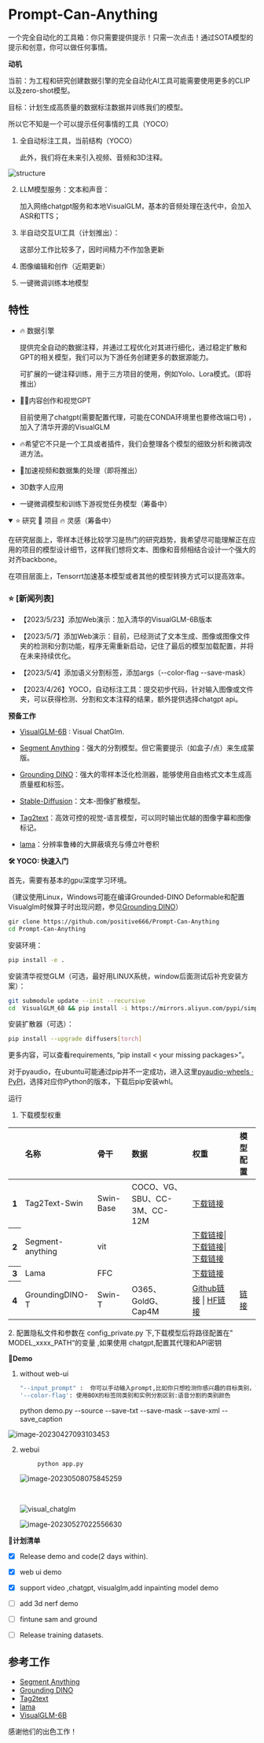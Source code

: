 
# Prompt-Can-Anything
一个完全自动化的工具箱：你只需要提供提示！只需一次点击！通过SOTA模型的提示和创意，你可以做任何事情。

**动机**

当前：为工程和研究创建数据引擎的完全自动化AI工具可能需要使用更多的CLIP以及zero-shot模型。

目标：计划生成高质量的数据标注数据并训练我们的模型。

所以它不知是一个可以提示任何事情的工具（YOCO）

1. 全自动标注工具，当前结构（YOCO）

   此外，我们将在未来引入视频、音频和3D注释。

![structure](asset/data_engine.png)

2. LLM模型服务：文本和声音：

   ​	加入网络chatgpt服务和本地VisualGLM，基本的音频处理在迭代中，会加入ASR和TTS；

2. 半自动交互UI工具（计划推出）：

   这部分工作比较多了，因时间精力不作加急更新

2. 图像编辑和创作（近期更新）

2. 一键微调训练本地模型

## 特性

- 🔥 数据引擎

  提供完全自动的数据注释，并通过工程优化对其进行细化，通过稳定扩散和GPT的相关模型，我们可以为下游任务创建更多的数据源能力。

  可扩展的一键注释训练，用于三方项目的使用，例如Yolo、Lora模式。（即将推出）

- 🚀🚀内容创作和视觉GPT

   目前使用了chatgpt(需要配置代理，可能在CONDA环境里也要修改端口号)	，加入了清华开源的VisualGLM

- 🔥希望它不只是一个工具或者插件，我们会整理各个模型的细致分析和微调改进方法。			

- 🚀加速视频和数据集的处理（即将推出）

- 3D数字人应用

- 一键微调模型和训练下游视觉任务模型（筹备中）

<details open>
<summary>⭐ 研究 🚀 项目 🔥 灵感（筹备中）</summary>

在研究层面上，零样本迁移比较学习是热门的研究趋势，我希望尽可能理解正在应用的项目的模型设计细节，这样我们想将文本、图像和音频相结合设计一个强大的对齐backbone。

在项目层面上，Tensorrt加速基本模型或者其他的模型转换方式可以提高效率。

</details>

### <div align="left">⭐ [新闻列表]</div>

- 【2023/5/23】添加Web演示：加入清华的VisualGLM-6B版本

- 【2023/5/7】添加Web演示：目前，已经测试了文本生成、图像或图像文件夹的检测和分割功能，程序无需重新启动，记住了最后的模型加载配置，并将在未来持续优化。
- 【2023/5/4】添加语义分割标签，添加args（--color-flag --save-mask）
- 【2023/4/26】YOCO，自动标注工具：提交初步代码，针对输入图像或文件夹，可以获得检测、分割和文本注释的结果，额外提供选择chatgpt api。

**预备工作**

- [VisualGLM-6B](https://github.com/THUDM/VisualGLM-6B.git) : Visual ChatGlm. 

- [Segment Anything](https://github.com/facebookresearch/segment-anything)：强大的分割模型。但它需要提示（如盒子/点）来生成蒙版。

- [Grounding DINO](https://github.com/IDEA-Research/GroundingDINO)：强大的零样本泛化检测器，能够使用自由格式文本生成高质量框和标签。

- [Stable-Diffusion](https://github.com/CompVis/stable-diffusion)：文本-图像扩散模型。

- [Tag2text](https://github.com/xinyu1205/Tag2Text)：高效可控的视觉-语言模型，可以同时输出优越的图像字幕和图像标记。

- [lama](https://github.com/advimman/lama)：分辨率鲁棒的大屏蔽填充与傅立叶卷积

**:hammer_and_wrench: YOCO: 快速入门**

首先，需要有基本的gpu深度学习环境。

（建议使用Linux，Windows可能在编译Grounded-DINO Deformable和配置Visualglm时候算子时出现问题，参见[Grounding DINO](https://github.com/IDEA-Research/GroundingDINO)）

```bash
gir clone https://github.com/positive666/Prompt-Can-Anything
cd Prompt-Can-Anything
```

安装环境：

```bash
pip install -e .
```

安装清华视觉GLM（可选，最好用LINUX系统，window后面测试后补充安装方案）：

```bash
git submodule update --init --recursive
cd  VisualGLM_6B && pip install -i https://mirrors.aliyun.com/pypi/simple/ -r requirements.txt
```

安装扩散器（可选）：

```bash
pip install --upgrade diffusers[torch]
```

更多内容，可以查看requirements, “pip install < your missing packages>”。

对于pyaudio，在ubuntu可能通过pip并不一定成功，进入这里[pyaudio-wheels · PyPI](https://pypi.org/project/pyaudio-wheels/#files)，选择对应你Python的版本，下载后pip安装whl。 

运行

1. 下载模型权重

<!-- insert a table -->

<table>
  <thead>
    <tr style="text-align: left;">
      <th></th>
      <th>名称</th>
       <th>骨干</th>
      <th>数据</th>
      <th>权重</th>
        <th>模型配置</th>
    </tr>
  </thead>
  <tbody>
    <tr>
      <th>1</th>
      <td>Tag2Text-Swin</td>
      <td>Swin-Base</td>
      <td>COCO、VG、SBU、CC-3M、CC-12M</td>
      <td><a href="https://huggingface.co/spaces/xinyu1205/Tag2Text/blob/main/tag2text_swin_14m.pth">下载链接</a></td>
    <tr>
      <th>2</th>
      <td>Segment-anything</td>
       <td>vit</td>
        <td> </td>
        <td><a href="https://dl.fbaipublicfiles.com/segment_anything/sam_vit_h_4b8939.pth">下载链接</a>| <a 
    <td><a href="https://dl.fbaipublicfiles.com/segment_anything/sam_vit_l_0b3195.pth">下载链接</a>| <a 
    <td><a href="https://dl.fbaipublicfiles.com/segment_anything/sam_vit_b_01ec64.pth">下载链接</a></td>
    <tr>
      <th>3</th>
      <td>Lama</td>
        <td>FFC</td>
         <td> </td>
      <td><a href="https://disk.yandex.ru/d/ouP6l8VJ0HpMZg">下载链接</a></td>
    <tr>
      <th>4</th>
      <td>GroundingDINO-T</td>
      <td>Swin-T</td>
      <td>O365、GoldG、Cap4M</td>
      <td><a href="https://github.com/IDEA-Research/GroundingDINO/releases/download/v0.1.0-alpha/groundingdino_swint_ogc.pth">Github链接</a> | <a href="https://huggingface.co/ShilongLiu/GroundingDINO/resolve/main/groundingdino_swint_ogc.pth">HF链接</a></td>
      <td><a href="https://github.com/IDEA-Research/GroundingDINO/blob/main/groundingdino/config/GroundingDINO_SwinT_OGC.py">链接</a></td>
    </tr>
    <tr>
</table>
   2. 配置隐私文件和参数在 config_private.py 下,下载模型后将路径配置在" MODEL_xxxx_PATH“的变量  ,如果使用 chatgpt,配置其代理和API密钥

      

**🏃Demo** 

1. without web-ui

      ```bash
   "--input_prompt" :  你可以手动输入prompt,比如你只想检测你感兴趣的目标类别，可以直接输入给grounded检测模型，也可以输入给tag2text
   '--color-flag': 使用BOX的标签同类别和实例分割区别:语音分割的类别颜色
   ```

   
   	python demo.py  --source <data path>  --save-txt  --save-mask --save-xml  --save_caption 
   
   

![image-20230427093103453](asset/image-20230427093103453.png)

2. webui

   

   ```pyhton
   		python app.py
   ```

   ![image-20230508075845259](asset/default_all.png)

   ​			

   

   ![visual_chatglm](asset/visual_chatglm.png)

   ![image-20230527022556630](asset/news.png)

**🔨计划清单**

- [x] Release demo and code(2 days within).
- [x] web ui   demo 
- [x] support video ,chatgpt, visualglm,add inpainting model demo
- [ ] add 3d nerf demo 
- [ ] fintune sam and ground 
- [ ] Release training datasets.


## 参考工作 

- [Segment Anything](https://github.com/facebookresearch/segment-anything)
- [Grounding DINO](https://github.com/IDEA-Research/GroundingDINO)
- [Tag2text](https://github.com/xinyu1205/Tag2Text) 
- [lama](https://github.com/advimman/lama) 
- [VisualGLM-6B](https://github.com/THUDM/VisualGLM-6B.git) 

感谢他们的出色工作！

